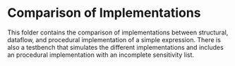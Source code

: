 # Comparison of Implementations
This folder contains the comparison of implementations between structural,
dataflow, and procedural implementation of a simple expression.  There is also
a testbench that simulates the different implementations and includes an
procedural implementation with an incomplete sensitivity list.
